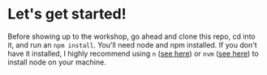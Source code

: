 # Let's get started!

Before showing up to the workshop, go ahead and clone this repo, cd into it, and run an `npm install`. You'll need node and npm installed. If you don't have it installed, I highly recommend using `n` ([see here](https://github.com/tj/n#installation)) or `nvm` ([see here](https://github.com/nvm-sh/nvm#installing-and-updating)) to install node on your machine.
